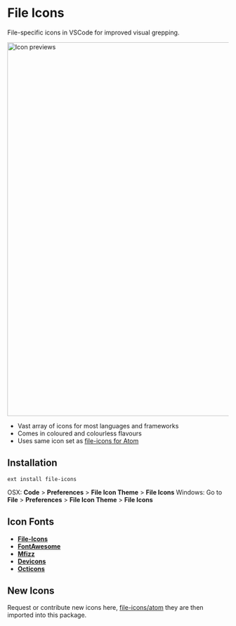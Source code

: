 File Icons
==========
File-specific icons in VSCode for improved visual grepping.

<img alt="Icon previews" width="850" src="https://raw.githubusercontent.com/DanBrooker/file-icons/6714706f268e257100e03c9eb52819cb97ad570b/preview.png" />

* Vast array of icons for most languages and frameworks
* Comes in coloured and colourless flavours
* Uses same icon set as [file-icons for Atom](https://github.com/file-icons/atom)

## Installation

`ext install file-icons`

OSX: **Code** > **Preferences** > **File Icon Theme** > **File Icons**
Windows: Go to **File** > **Preferences** > **File Icon Theme** > **File Icons**

## Icon Fonts

* [**File-Icons**](https://github.com/file-icons/source/blob/master/charmap.md) 
* [**FontAwesome**](http://fontawesome.io/cheatsheet/)
* [**Mfizz**](https://github.com/Alhadis/MFixx/blob/master/charmap.md)
* [**Devicons**](https://github.com/Alhadis/DevOpicons/blob/master/charmap.md)
* [**Octicons**](https://octicons.github.com/)

## New Icons

Request or contribute new icons here, [file-icons/atom](https://github.com/file-icons/atom) they are then imported into this package.